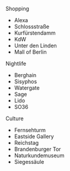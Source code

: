 Shopping
 * Alexa
 * Schlossstraße
 * Kurfürstendamm
 * KdW
 * Unter den Linden
 * Mall of Berlin

Nightlife
 * Berghain
 * Sisyphos
 * Watergate
 * Sage
 * Lido
 * SO36

Culture
 * Fernsehturm
 * Eastside Gallery
 * Reichstag
 * Brandenburger Tor
 * Naturkundemuseum
 * Siegessäule
